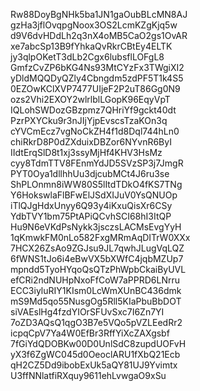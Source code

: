 Rw88DoyBgNHk5ba1JN1gaOubBLcMN8AJ
gzHa3jflOvqpgNoox3OS2LcmKZgKjq5w
d9V6dvHDdLh2q3nX4oMB5CaO2gs1OvAR
xe7abcSp13B9fYhkaQvRkrCBtEy4ELTK
jy3qlpOKetT3dLb2Cgx6lubsflLOFgL8
GmfzCvZP6bKG4Ns93MtCYzFx3TWgiXI2
yDldMQQDyQZly4Cbngdm5zdPF5T1k4S5
0EZOwKClXVP7477UIjeF2P2uT86Gg0N9
ozs2Vhi2EXOY2wlrlblLGopK96EqyVpT
IQLohSWDozGBzpmz7QHriYf9gckt40dt
PzrPXYCku9r3nJIjYjpEvscsTzaKOn3q
cYVCmEcz7vgNoCkZH4f1d8Dql744hLn0
chiRkrD8P0dZXduixDBZor6NYvnR6ByI
IIdtErqSlD8t1xj3ssyMjHf4KHV3HsMz
cyy8TdmTTV8FEnmYdJD5SVzSP3j7JmgR
PYT0Oya1dllhhUu3djcubMCt4J6ru3se
ShPLOnmn8iWW80S5lItdTDkO4fKS7TNg
Y6HokswlaFlBFwElJSdXIJuV0YsQNUOp
iTlQJgHdxUnyy6Q93y4iKxuQisXr6CSy
YdbTVY1bm75PtAPiQCvhSCI68hI3ItQP
Hu9N6eVKdPsNykk3jsczsLACMsEvgYyH
1qKmwkFM0nLo582FxgMRmAqDITrW0XXx
7HCX26ZsAo9ZGJsu9JL7qwhJLugVqLQZ
6fWNS1tJo6i4eBwVX5bXWfC4jqbMZUp7
mpndd5TyoHYqoQsQTzPhWpbCkaiByUVL
efCRi2ndNUHpNxoFfCoW7aPPRD6LNrru
ECC3iyluRIY1KIsm0LcWmXUnBC436dmk
mS9Md5qo55NusgOg5Rll5KIaPbuBbDOT
siVAEslHg4fzdYIOrSFUvSxc7I6Zn7YI
7oZD3AQsQ1qgO3B7e5VQo5pVZLEedRr2
icpqCpV7Ya4W0EfBr3RffYiXcZAXgsbf
7fGiYdQDOBKw00D0UnlSdC8zupdUOFvH
yX3f6ZgWC045d0OeoclARU1fXbQ21Ecb
qH2CZ5Dd9ibobExUk5aQY81UJ9Yvimtx
U3ffNNlatfiRXquy9611ehLvwgaO9xSu
